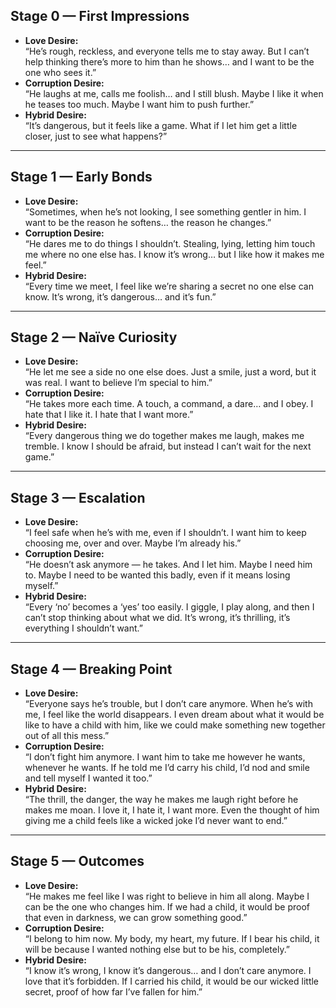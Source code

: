 ## Stage 0 — First Impressions
- **Love Desire:**  
  “He’s rough, reckless, and everyone tells me to stay away. But I can’t help thinking there’s more to him than he shows… and I want to be the one who sees it.”  
- **Corruption Desire:**  
  “He laughs at me, calls me foolish… and I still blush. Maybe I like it when he teases too much. Maybe I want him to push further.”  
- **Hybrid Desire:**  
  “It’s dangerous, but it feels like a game. What if I let him get a little closer, just to see what happens?”

---

## Stage 1 — Early Bonds
- **Love Desire:**  
  “Sometimes, when he’s not looking, I see something gentler in him. I want to be the reason he softens… the reason he changes.”  
- **Corruption Desire:**  
  “He dares me to do things I shouldn’t. Stealing, lying, letting him touch me where no one else has. I know it’s wrong… but I like how it makes me feel.”  
- **Hybrid Desire:**  
  “Every time we meet, I feel like we’re sharing a secret no one else can know. It’s wrong, it’s dangerous… and it’s fun.”

---

## Stage 2 — Naïve Curiosity
- **Love Desire:**  
  “He let me see a side no one else does. Just a smile, just a word, but it was real. I want to believe I’m special to him.”  
- **Corruption Desire:**  
  “He takes more each time. A touch, a command, a dare… and I obey. I hate that I like it. I hate that I want more.”  
- **Hybrid Desire:**  
  “Every dangerous thing we do together makes me laugh, makes me tremble. I know I should be afraid, but instead I can’t wait for the next game.”

---

## Stage 3 — Escalation
- **Love Desire:**  
  “I feel safe when he’s with me, even if I shouldn’t. I want him to keep choosing me, over and over. Maybe I’m already his.”  
- **Corruption Desire:**  
  “He doesn’t ask anymore — he takes. And I let him. Maybe I need him to. Maybe I need to be wanted this badly, even if it means losing myself.”  
- **Hybrid Desire:**  
  “Every ‘no’ becomes a ‘yes’ too easily. I giggle, I play along, and then I can’t stop thinking about what we did. It’s wrong, it’s thrilling, it’s everything I shouldn’t want.”

---

## Stage 4 — Breaking Point
- **Love Desire:**  
  “Everyone says he’s trouble, but I don’t care anymore. When he’s with me, I feel like the world disappears. I even dream about what it would be like to have a child with him, like we could make something new together out of all this mess.”  
- **Corruption Desire:**  
  “I don’t fight him anymore. I want him to take me however he wants, whenever he wants. If he told me I’d carry his child, I’d nod and smile and tell myself I wanted it too.”  
- **Hybrid Desire:**  
  “The thrill, the danger, the way he makes me laugh right before he makes me moan. I love it, I hate it, I want more. Even the thought of him giving me a child feels like a wicked joke I’d never want to end.”

---

## Stage 5 — Outcomes
- **Love Desire:**  
  “He makes me feel like I was right to believe in him all along. Maybe I can be the one who changes him. If we had a child, it would be proof that even in darkness, we can grow something good.”  
- **Corruption Desire:**  
  “I belong to him now. My body, my heart, my future. If I bear his child, it will be because I wanted nothing else but to be his, completely.”  
- **Hybrid Desire:**  
  “I know it’s wrong, I know it’s dangerous… and I don’t care anymore. I love that it’s forbidden. If I carried his child, it would be our wicked little secret, proof of how far I’ve fallen for him.”
